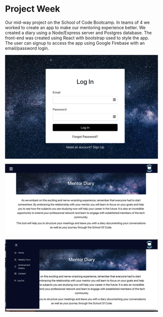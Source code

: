 # Project Week

Our mid-way project on the School of Code Bootcamp. In teams of 4 we worked to create an app to make our mentoring experience better. We created a diary using a Node/Express server and Postgres database. The front-end was created using React with bootstrap used to style the app. The user can signup to access the app using Google Firebase with an email/password login.

![signin](screenshots/signin.png "Sign-In")

![LandingPage](screenshots/landing.png "Landong Page")

![sideBar](screenshots/sidebar.png "Side Bar")
